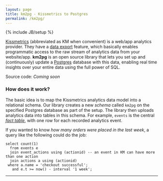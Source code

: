 ```yaml
---
layout: page
title: km2pg - Kissmetrics to Postgres
permalink: /km2pg/
---
```

{% include JB/setup %}

[Kissmetrics](https://www.kissmetrics.com/) (abbreviated as KM when convenient)
is a web/app analytics provider.
They have a 
[data export](http://support.kissmetrics.com/apis/data/index.html)
feature,
which basically enables programmatic access
to the raw stream of analytics data from your website/app.
**km2pg** is an open source library that
lets you set up and (continuously) update
a [Postgres](http://www.postgresql.org/) database with this data,
enabling real time insights over your entire data
using the full power of SQL.

Source code: _Coming soon_

### How does it work?

The basic idea is to map the Kissmetrics analytics
data model into a relational schema.
Our library creates a new _schema_ called `km2pg`
on the specified Postgres database
as part of the setup.
The library then uploads analytics data
into tables in this schema.
For example, `events` is
the central [_fact table_](https://en.wikipedia.org/wiki/Fact_table),
with one row for each recorded analytics event.

If you wanted to know
_how many orders were placed in the last week_,
a query like the following could do the job:

~~~
select count(1)
  from events e
  join event_actions using (actionid) -- an event in KM can have more than one action
  join actions a using (actionid)
 where a.name = 'checkout successful';
   and e.t >= now() - interval '1 week';
~~~

-----